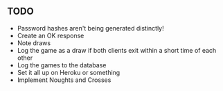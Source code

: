 TODO
----

- Password hashes aren't being generated distinctly!
- Create an OK response
- Note draws
- Log the game as a draw if both clients exit within a short time of each other
- Log the games to the database
- Set it all up on Heroku or something
- Implement Noughts and Crosses